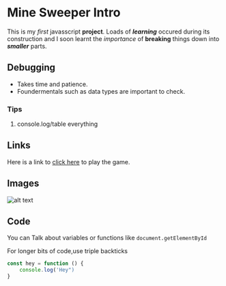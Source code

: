 Mine Sweeper Intro
==================

This is my _first_ javasscript **project**.
Loads of ___learning___ occured during its construction and I soon learnt the _importance_ of **breaking** things down into ***smaller*** parts. 

## Debugging
* Takes time and patience.
* Foundermentals such as data types are important to check.

### Tips
1. console.log/table everything

## Links
Here is a link to [click here](url) to play the game.

## Images

![alt text](url)

## Code 

You can Talk about variables or functions like `document.getElementById`

For longer bits of code,use triple backticks
```javascript
const hey = function () {
    console.log('Hey")
}
```

